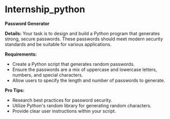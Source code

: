 # Internship_python
**Password Generator**

**Details:**
Your task is to design and build a Python program that generates strong, secure passwords. These passwords should meet modern security standards and be suitable for various applications.

**Requirements:**
- Create a Python script that generates random passwords.
- Ensure the passwords are a mix of uppercase and lowercase letters, numbers, and special characters.
- Allow users to specify the length and number of passwords to generate.


**Pro Tips:**
- Research best practices for password security.
- Utilize Python's random library for generating random characters.
- Provide clear user instructions within your script.
